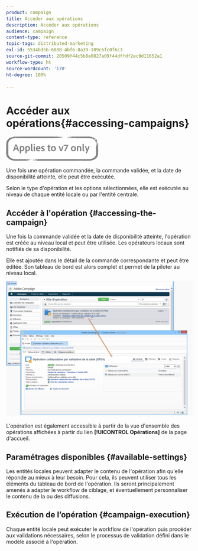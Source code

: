 ```yaml
---
product: campaign
title: Accéder aux opérations
description: Accéder aux opérations
audience: campaign
content-type: reference
topic-tags: distributed-marketing
exl-id: 5534bd5b-6888-4bf6-8a39-109c6fc0f6c3
source-git-commit: 20509f44c5b8e0827a09f44dffdf2ec9d11652a1
workflow-type: ht
source-wordcount: '170'
ht-degree: 100%

---
```


# Accéder aux opérations{#accessing-campaigns}

![](../../assets/v7-only.svg)

Une fois une opération commandée, la commande validée, et la date de disponibilité atteinte, elle peut être exécutée.

Selon le type d&#39;opération et les options sélectionnées, elle est exécutée au niveau de chaque entité locale ou par l&#39;entité centrale.

## Accéder à l&#39;opération {#accessing-the-campaign}

Une fois la commande validée et la date de disponibilité atteinte, l&#39;opération est créée au niveau local et peut être utilisée. Les opérateurs locaux sont notifiés de sa disponibilité.

Elle est ajoutée dans le détail de la commande correspondante et peut être éditée. Son tableau de bord est alors complet et permet de la piloter au niveau local.

![](assets/mkg_dist_local_op_edit_new_op1.png)

L&#39;opération est également accessible à partir de la vue d&#39;ensemble des opérations affichées à partir du lien **[!UICONTROL Opérations]** de la page d&#39;accueil.

## Paramétrages disponibles {#available-settings}

Les entités locales peuvent adapter le contenu de l&#39;opération afin qu&#39;elle réponde au mieux à leur besoin. Pour cela, ils peuvent utiliser tous les éléments du tableau de bord de l&#39;opération. Ils seront principalement amenés à adapter le workflow de ciblage, et éventuellement personnaliser le contenu de la ou des diffusions.

## Exécution de l’opération {#campaign-execution}

Chaque entité locale peut exécuter le workflow de l&#39;opération puis procéder aux validations nécessaires, selon le processus de validation défini dans le modèle associé à l&#39;opération.
